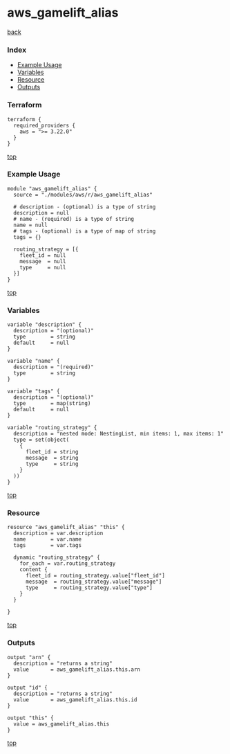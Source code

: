 # aws_gamelift_alias

[back](../aws.md)

### Index

- [Example Usage](#example-usage)
- [Variables](#variables)
- [Resource](#resource)
- [Outputs](#outputs)

### Terraform

```hcl
terraform {
  required_providers {
    aws = ">= 3.22.0"
  }
}
```

[top](#index)

### Example Usage

```hcl
module "aws_gamelift_alias" {
  source = "./modules/aws/r/aws_gamelift_alias"

  # description - (optional) is a type of string
  description = null
  # name - (required) is a type of string
  name = null
  # tags - (optional) is a type of map of string
  tags = {}

  routing_strategy = [{
    fleet_id = null
    message  = null
    type     = null
  }]
}
```

[top](#index)

### Variables

```hcl
variable "description" {
  description = "(optional)"
  type        = string
  default     = null
}

variable "name" {
  description = "(required)"
  type        = string
}

variable "tags" {
  description = "(optional)"
  type        = map(string)
  default     = null
}

variable "routing_strategy" {
  description = "nested mode: NestingList, min items: 1, max items: 1"
  type = set(object(
    {
      fleet_id = string
      message  = string
      type     = string
    }
  ))
}
```

[top](#index)

### Resource

```hcl
resource "aws_gamelift_alias" "this" {
  description = var.description
  name        = var.name
  tags        = var.tags

  dynamic "routing_strategy" {
    for_each = var.routing_strategy
    content {
      fleet_id = routing_strategy.value["fleet_id"]
      message  = routing_strategy.value["message"]
      type     = routing_strategy.value["type"]
    }
  }

}
```

[top](#index)

### Outputs

```hcl
output "arn" {
  description = "returns a string"
  value       = aws_gamelift_alias.this.arn
}

output "id" {
  description = "returns a string"
  value       = aws_gamelift_alias.this.id
}

output "this" {
  value = aws_gamelift_alias.this
}
```

[top](#index)